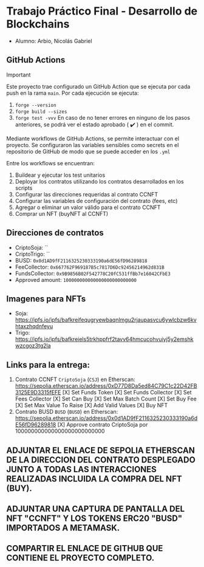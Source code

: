 # Trabajo Práctico Final - Desarrollo de Blockchains

* Alumno: Arbio, Nicolás Gabriel

## GitHub Actions
> [!IMPORTANT]  
> Este proyecto trae configurado un GitHub Action que se ejecuta por cada push en la rama `main`.
> Por cada ejecución se ejecuta:
> 1. `forge --version`
> 2. `forge build --sizes`
> 3. `forge test -vvv`
> En caso de no tener errores en ninguno de los pasos anteriores, se podrá ver el estado aprobado ( :heavy_check_mark: ) en el commit.

Mediante workflows de GitHub Actions, se permite interactuar con el proyecto. Se configuraron las variables sensibles como secrets en el repositorio de GitHub de modo que se puede acceder en los `.yml`

Entre los workflows se encuentran:
1. Buildear y ejecutar los test unitarios
2. Deployar los contratos utilizando los contratos desarrollados en los scripts
3. Configurar las direcciones requeridas al contrato CCNFT
4. Configurar las variables de configuración del contrato (fees, etc)
5. Agregar o eliminar un valor válido para el contrato CCNFT
6. Comprar un NFT (buyNFT al CCNFT)

## Direcciones de contratos
- CriptoSoja: ``
- CriptoTrigo: ``
- BUSD: `0x0d1AD9fF2116325230333190a6dE56fD96289818`
- FeeCollector: `0x667762F969187B5c7817D6Dc92456214962d831B`
- FundsCollector: `0x9B9856B02F542778C20fC531ffBb7e16042CFbE3`
- Approved amount: `100000000000000000000000000`

## Imagenes para NFTs
- Soja: https://ipfs.io/ipfs/bafkreifequgryewbaqnlmgu2rjaupasvcu6ywlcbzw6kvhtaxzhqdnfeyu
- Trigo: https://ipfs.io/ipfs/bafkreiels5trkhppfrf2tavv64hmcucohvuiyj5y2emshkwzcgoz3tg2la

## Links para la entrega:
1. Contrato CCNFT `CriptoSoja` (`CSJ`) en Etherscan: https://sepolia.etherscan.io/address/0xD77D8Da5ed84C79C1c22D42FB3125E9D3315fEFE
    [X] Set Funds Token
    [X] Set Funds Collector
    [X] Set Fees Collector
    [X] Set Can Buy
    [X] Set Max Batch Count
    [X] Set Buy Fee
    [X] Set Max Value To Raise
    [X] Add Valid Values
    [X] Buy NFT
2. Contrato BUSD `BUSD` (`BUSD`) en Etherscan: https://sepolia.etherscan.io/address/0x0d1AD9fF2116325230333190a6dE56fD96289818
    [X] Approve contrato CriptoSoja por 100000000000000000000000000


## ADJUNTAR EL ENLACE DE SEPOLIA ETHERSCAN DE LA DIRECCION DEL CONTRATO DESPLEGADO JUNTO A TODAS LAS INTERACCIONES REALIZADAS INCLUIDA LA COMPRA DEL NFT (BUY).
## ADJUNTAR UNA CAPTURA DE PANTALLA DEL NFT "CCNFT" Y LOS TOKENS ERC20 "BUSD" IMPORTADOS A METAMASK. 
## COMPARTIR EL ENLACE DE GITHUB QUE CONTIENE EL PROYECTO COMPLETO.